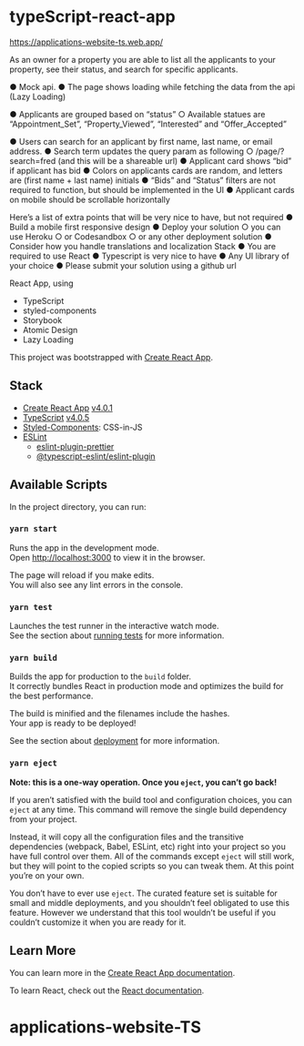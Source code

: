 # typeScript-react-app

https://applications-website-ts.web.app/

As an owner for a property you are able to list all the applicants to your property, see their
status, and search for specific applicants.

<!-- design of this page
https://www.figma.com/file/BgajmFzDq2h4BwVrVFegBn/mcmakler-applicants-page?node-id=0%3A1 -->

● Mock api.
● The page shows loading while fetching the data from the api (Lazy Loading)
<!-- ● The page shows an error message if the request failed to load applicants -->
● Applicants are grouped based on “status”
○ Available statues are “Appointment_Set”, “Property_Viewed”, “Interested” and
“Offer_Accepted”

● Users can search for an applicant by first name, last name, or email address.
● Search term updates the query param as following
○ /page/?search=fred (and this will be a shareable url)
● Applicant card shows “bid” if applicant has bid
● Colors on applicants cards are random, and letters are (first name + last name) initials
● “Bids” and “Status” filters are not required to function, but should be implemented in the UI
● Applicant cards on mobile should be scrollable horizontally

Here’s a list of extra points that will be very nice to have, but not required
● Build a mobile first responsive design
● Deploy your solution
○ you can use Heroku
○ or Codesandbox
○ or any other deployment solution
● Consider how you handle translations and localization
Stack
● You are required to use React
● Typescript is very nice to have
● Any UI library of your choice
● Please submit your solution using a github url










React App, using

- TypeScript
- styled-components
- Storybook
- Atomic Design
- Lazy Loading

This project was bootstrapped with [Create React App](https://github.com/facebook/create-react-app).

## Stack

- [Create React App](https://facebook.github.io/create-react-app/) [v4.0.1](https://github.com/facebook/create-react-app/releases/tag/v4.0.1)
- [TypeScript](https://www.typescriptlang.org/) [v4.0.5](https://github.com/microsoft/TypeScript/releases/tag/v4.0.5)
- [Styled-Components](https://styled-components.com/): CSS-in-JS
- [ESLint](https://eslint.org/)
  - [eslint-plugin-prettier](https://github.com/prettier/eslint-plugin-prettier)
  - [@typescript-eslint/eslint-plugin](https://github.com/typescript-eslint/typescript-eslint#readme)

## Available Scripts

In the project directory, you can run:

### `yarn start`

Runs the app in the development mode.<br />
Open [http://localhost:3000](http://localhost:3000) to view it in the browser.

The page will reload if you make edits.<br />
You will also see any lint errors in the console.

### `yarn test`

Launches the test runner in the interactive watch mode.<br />
See the section about [running tests](https://facebook.github.io/create-react-app/docs/running-tests) for more information.

### `yarn build`

Builds the app for production to the `build` folder.<br />
It correctly bundles React in production mode and optimizes the build for the best performance.

The build is minified and the filenames include the hashes.<br />
Your app is ready to be deployed!

See the section about [deployment](https://facebook.github.io/create-react-app/docs/deployment) for more information.

### `yarn eject`

**Note: this is a one-way operation. Once you `eject`, you can’t go back!**

If you aren’t satisfied with the build tool and configuration choices, you can `eject` at any time. This command will remove the single build dependency from your project.

Instead, it will copy all the configuration files and the transitive dependencies (webpack, Babel, ESLint, etc) right into your project so you have full control over them. All of the commands except `eject` will still work, but they will point to the copied scripts so you can tweak them. At this point you’re on your own.

You don’t have to ever use `eject`. The curated feature set is suitable for small and middle deployments, and you shouldn’t feel obligated to use this feature. However we understand that this tool wouldn’t be useful if you couldn’t customize it when you are ready for it.

## Learn More

You can learn more in the [Create React App documentation](https://facebook.github.io/create-react-app/docs/getting-started).

To learn React, check out the [React documentation](https://reactjs.org/).

# applications-website-TS
